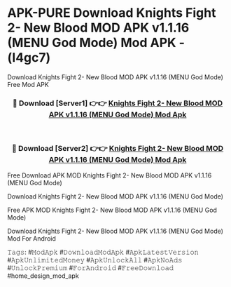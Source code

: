 # APK-PURE Download Knights Fight 2- New Blood MOD APK v1.1.16 (MENU God Mode) Mod APK - (l4gc7)
Download Knights Fight 2- New Blood MOD APK v1.1.16 (MENU God Mode) Free Mod APK

<div align="center">
<h3>🔴 Download [Server1] 👉👉 <a href="https://apk-comot.site?title=Knights_Fight_2-_New_Blood_MOD_APK_v1.1.16_(MENU_God_Mode)">Knights Fight 2- New Blood MOD APK v1.1.16 (MENU God Mode) Mod Apk</a></h3><br>

<h3>🔴 Download [Server2] 👉👉 <a href="https://apk-comot.site?title=Knights_Fight_2-_New_Blood_MOD_APK_v1.1.16_(MENU_God_Mode)">Knights Fight 2- New Blood MOD APK v1.1.16 (MENU God Mode) Mod Apk</a></h3>
</div>


Free Download APK MOD Knights Fight 2- New Blood MOD APK v1.1.16 (MENU God Mode)

Download Knights Fight 2- New Blood MOD APK v1.1.16 (MENU God Mode) 

Free APK MOD Knights Fight 2- New Blood MOD APK v1.1.16 (MENU God Mode) 

Download Knights Fight 2- New Blood MOD APK v1.1.16 (MENU God Mode) Mod For Android

𝚃𝚊𝚐𝚜: #𝙼𝚘𝚍𝙰𝚙𝚔 #𝙳𝚘𝚠𝚗𝚕𝚘𝚊𝚍𝙼𝚘𝚍𝙰𝚙𝚔 #𝙰𝚙𝚔𝙻𝚊𝚝𝚎𝚜𝚝𝚅𝚎𝚛𝚜𝚒𝚘𝚗 #𝙰𝚙𝚔𝚄𝚗𝚕𝚒𝚖𝚒𝚝𝚎𝚍𝙼𝚘𝚗𝚎𝚢 #𝙰𝚙𝚔𝚄𝚗𝚕𝚘𝚌𝚔𝙰𝚕𝚕 #𝙰𝚙𝚔𝙽𝚘𝙰𝚍𝚜 #𝚄𝚗𝚕𝚘𝚌𝚔𝙿𝚛𝚎𝚖𝚒𝚞𝚖 #𝙵𝚘𝚛𝙰𝚗𝚍𝚛𝚘𝚒𝚍 #𝙵𝚛𝚎𝚎𝙳𝚘𝚠𝚗𝚕𝚘𝚊𝚍 #home_design_mod_apk